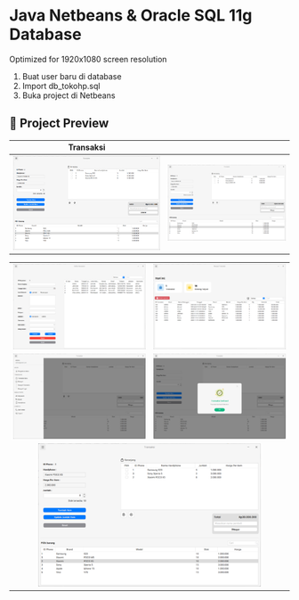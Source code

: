 # Java Netbeans & Oracle SQL 11g Database

Optimized for 1920x1080 screen resolution

1. Buat user baru di database
2. Import db_tokohp.sql
3. Buka project di Netbeans

## 📌 Project Preview

| Transaksi |  |
| --- | --- |
| ![a](https://raw.githubusercontent.com/aldnazr/netbeans-transaction/refs/heads/main/preview/5.png) | ![a](https://raw.githubusercontent.com/aldnazr/netbeans-transaction/refs/heads/main/preview/5.png) |

<table>
  <tr>
    <td align="center">
      <img src="https://raw.githubusercontent.com/aldnazr/netbeans-transaction/refs/heads/main/preview/1.png" alt="Project Screenshot" width="400" />
      <br/>
    </td>
    <td align="center">
      <img src="https://raw.githubusercontent.com/aldnazr/netbeans-transaction/refs/heads/main/preview/2.png" alt="Project Screenshot" width="400" />
      <br/>
    </td>
  </tr>
  <tr>
    <td align="center">
      <img src="https://raw.githubusercontent.com/aldnazr/netbeans-transaction/refs/heads/main/preview/3.png" alt="Project Screenshot" width="400" />
      <br/>
    </td>
    <td align="center">
      <img src="https://raw.githubusercontent.com/aldnazr/netbeans-transaction/refs/heads/main/preview/4.png" alt="Project Screenshot" width="400" />
      <br/>
    </td>
  </tr>
  <tr>
    <td colspan="2" align="center">
      <img src="https://raw.githubusercontent.com/aldnazr/netbeans-transaction/refs/heads/main/preview/5.png" alt="Project Screenshot" width="400" />
      <br/>
    </td>
  </tr>
</table>
